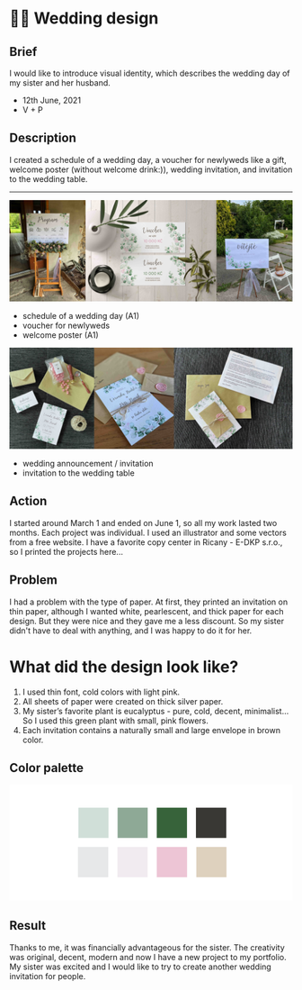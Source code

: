 # 🌸🌿 Wedding design

## Brief
I would like to introduce visual identity, which describes the wedding day of my sister and her husband.

- 12th June, 2021
- V + P

## Description
I created a schedule of a wedding day, a voucher for newlyweds like a gift, welcome poster (without welcome drink:)), wedding invitation, and invitation to the wedding table.

---
![Alt text description.](kolaz.jpg)

- schedule of a wedding day (A1)
- voucher for newlyweds
- welcome poster (A1)

![Alt text description.](kolaz2.jpg)

- wedding announcement / invitation
- invitation to the wedding table

## Action
I started around March 1 and ended on June 1, so all my work lasted two months. Each project was individual. I used an illustrator and some vectors from a free website.
I have a favorite copy center in Ricany - E-DKP s.r.o., so I printed the projects here...

## Problem
I had a problem with the type of paper. At first, they printed an invitation on thin paper, although I wanted white, pearlescent, and thick paper for each design. But they were nice and they gave me a less discount.
So my sister didn't have to deal with anything, and I was happy to do it for her.

# What did the design look like?
1. I used thin font, cold colors with light pink. 
2. All sheets of paper were created on thick silver paper.
3. My sister’s favorite plant is eucalyptus - pure, cold, decent, minimalist… So I used this green plant with small, pink flowers.
4. Each invitation contains a naturally small and large envelope in brown color.

## Color palette
![Alt text description.](colors.jpg)

## Result
Thanks to me, it was financially advantageous for the sister. The creativity was original, decent, modern and now I have a new project to my portfolio. My sister was excited and I would like to try to create another wedding invitation for people.
